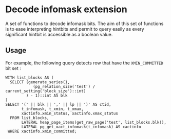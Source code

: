 # Decode infomask extension

A set of functions to decode infomask bits. The aim of this set of functions is
to ease interpreting hintbits and permit to query easily as every significant
hintbit is accessible as a boolean value.



## Usage

For example, the following query detects row that have the `XMIN_COMMITTED`
bit set :
```
WITH list_blocks AS (
  SELECT (generate_series(1,
            (pg_relation_size('test') / current_setting('block_size')::int)
         ) - 1)::int AS blk
)
SELECT '(' || blk || ',' || lp || ')' AS ctid,
       t_infomask, t_xmin, t_xmax,
       xactinfo.xmin_status, xactinfo.xmax_status
  FROM list_blocks,
       LATERAL heap_page_items(get_raw_page('test', list_blocks.blk)),
       LATERAL pg_get_xact_infomask(t_infomask) AS xactinfo
 WHERE xactinfo.xmin_committed;
```

